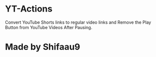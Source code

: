 # YT-Actions

Convert YouTube Shorts links to regular video links 
and Remove the Play Button from YouTube Videos After Pausing.

# Made by Shifaau9
